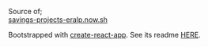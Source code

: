 Source of;\
[savings-projects-eralp.now.sh](https://savings-projects-eralp.now.sh)

Bootstrapped with [create-react-app](https://github.com/facebookincubator/create-react-app).
See its readme [HERE](https://github.com/eralpkaraduman/savings-projects-frontend/blob/master/README_CRA.md).
